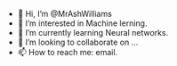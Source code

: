 - 👋 Hi, I’m @MrAshWilliams
- 👀 I’m interested in Machine lerning.
- 🌱 I’m currently learning Neural networks.
- 💞️ I’m looking to collaborate on ...
- 📫 How to reach me: email. 

<!---
MrAshWilliams/MrAshWilliams is a ✨ special ✨ repository because its `README.md` (this file) appears on your GitHub profile.
You can click the Preview link to take a look at your changes.
--->

